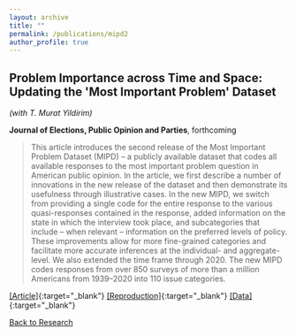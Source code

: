 ```yaml
---
layout: archive
title: ""
permalink: /publications/mipd2
author_profile: true
---
```


## Problem Importance across Time and Space: Updating the 'Most Important Problem' Dataset

*(with T. Murat Yildirim)*

**Journal of Elections, Public Opinion and Parties**, forthcoming

> This article introduces the second release of the Most Important Problem Dataset (MIPD) – a publicly available dataset that codes all available responses to the most important problem question in American public opinion. In the article, we first describe a number of innovations in the new release of the dataset and then demonstrate its usefulness through illustrative cases. In the new MIPD, we switch from providing a single code for the entire response to the various quasi-responses contained in the response, added information on the state in which the interview took place, and subcategories that include – when relevant – information on the preferred levels of policy. These improvements allow for more fine-grained categories and facilitate more accurate inferences at the individual- and aggregate-level. We also extended the time frame through 2020. The new MIPD codes responses from over 850 surveys of more than a million Americans from 1939–2020 into 110 issue categories.     



[[Article]](https://doi.org/10.1080/17457289.2024.2337424){:target="_blank"} [[Reproduction]](https://doi.org/10.7910/DVN/NDMOFT){:target="_blank"} [[Data]](https://williamslaro.github.io/talks/dataset2){:target="_blank"}


[Back to Research](https://williamslaro.github.io/publications)
